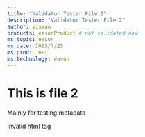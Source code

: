 ```yaml
---
title: "Validator Tester File 2"
description: "Validator Tester File 2"
author: yiswan
products: easonProduct # not validated now
ms.topic: eason
ms.date: 2023/7/25
ms.prod: .net
ms.technology: eason
---
```


# This is file 2

Mainly for testing metadata

<abc>Invalid html tag</abc>
